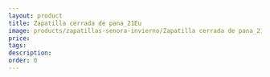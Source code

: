 ```yaml
---
layout: product
title: Zapatilla cerrada de pana_21Eu
image: products/zapatillas-senora-invierno/Zapatilla cerrada de pana_21Eu.jpeg
price: 
tags: 
description: 
order: 0
---
```

